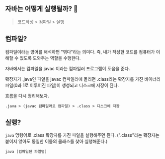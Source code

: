 ## 자바는 어떻게 실행될까? 🤔

> 코드작성 > 컴파일 > 실행

## 컴파일?

컴파일이라는 영어를 해석하면 "엮다"라는 의미다. 즉, 내가 작성한 코드를 컴퓨터가 이해할 수 있도록 도와주는 역할을 수행한다. 

자바에서는 컴파일을 javac 이라는 컴파일러 프로그램이 도움을 준다.

확장자가 .java인 파일을 javac 컴파일러에 돌리면 .class라는 확장자를 가진 바이너리 파일(0과 1로 이루어진 파일)이 생성되고 디스크에 저장이 된다. 

흐름을 다시 정리해보자.

```
.java > (javac 컴파일러로 컴파일) > .class > 디스크에 저장
```

## 실행?

<code>java</code> 명령어로 .class 확장자를 가진 파일을 실행해주면 된다. (".class"라는 확장자는 붙이지 않아도 동일한 이름의 클래스를 찾아 실행해준다.)

```
java [컴파일된 파일명]
```